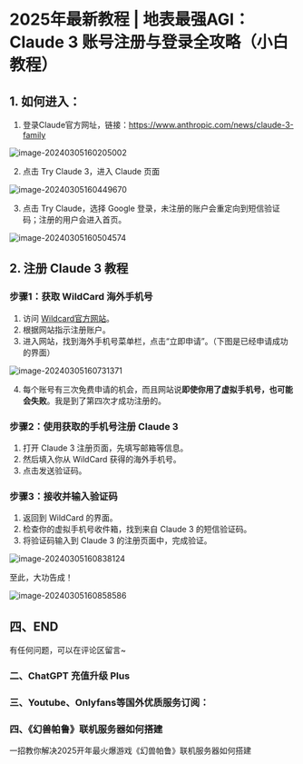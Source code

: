 # 2025年最新教程 | 地表最强AGI：Claude 3 账号注册与登录全攻略（小白教程）

## 1. 如何进入：

1. 登录Claude官方网址，链接：https://www.anthropic.com/news/claude-3-family

![image-20240305160205002](https://gptblog.oss-cn-hangzhou.aliyuncs.com/image/202403051602096.png)

2. 点击 Try Claude 3，进入 Claude 页面

![image-20240305160449670](https://gptblog.oss-cn-hangzhou.aliyuncs.com/image/202403051604723.png)

3. 点击 Try Claude，选择 Google 登录，未注册的账户会重定向到短信验证码；注册的用户会进入首页。

![image-20240305160504574](https://gptblog.oss-cn-hangzhou.aliyuncs.com/image/202403051605618.png)

## 2. 注册 Claude 3 教程

### 步骤1：获取 WildCard 海外手机号

1. 访问 [Wildcard官方网站](https://bit.ly/bewildcard)。
2. 根据网站指示注册账户。
3. 进入网站，找到海外手机号菜单栏，点击“立即申请”。（下图是已经申请成功的界面）

![image-20240305160731371](https://gptblog.oss-cn-hangzhou.aliyuncs.com/image/202403051607405.png)

4. 每个账号有三次免费申请的机会，而且网站说**即使你用了虚拟手机号，也可能会失败**。我是到了第四次才成功注册的。

### 步骤2：使用获取的手机号注册 Claude 3

1. 打开 Claude 3 注册页面，先填写邮箱等信息。
2. 然后填入你从 WildCard 获得的海外手机号。
3. 点击发送验证码。

### 步骤3：接收并输入验证码

1. 返回到 WildCard 的界面。
2. 检查你的虚拟手机号收件箱，找到来自 Claude 3 的短信验证码。
3. 将验证码输入到 Claude 3 的注册页面中，完成验证。

![image-20240305160838124](https://gptblog.oss-cn-hangzhou.aliyuncs.com/image/202403051608166.png)

至此，大功告成！

![image-20240305160858586](https://gptblog.oss-cn-hangzhou.aliyuncs.com/image/202403051608631.png)

## 四、END

有任何问题，可以在评论区留言~

### 二、ChatGPT 充值升级 Plus

### 三、Youtube、Onlyfans等国外优质服务订阅：

### 四、《幻兽帕鲁》联机服务器如何搭建

一招教你解决2025开年最火爆游戏《幻兽帕鲁》联机服务器如何搭建

